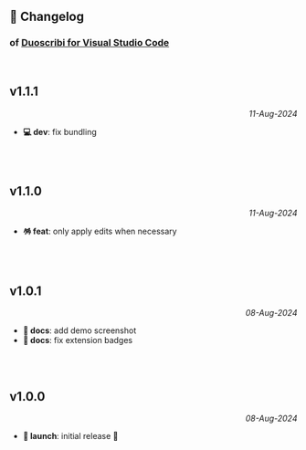 ## 📒 Changelog

### of [Duoscribi for Visual Studio Code](https://github.com/igorskyflyer/vscode-duoscribi)

<br>

## v1.1.1

<p align="right"><em>11-Aug-2024</em></p>

- **💻 dev**: fix bundling

<br>
<br>

## v1.1.0

<p align="right"><em>11-Aug-2024</em></p>

- **🪅 feat**: only apply edits when necessary

<br>
<br>

## v1.0.1

<p align="right"><em>08-Aug-2024</em></p>

- **📜 docs**: add demo screenshot
- **📜 docs**: fix extension badges

<br>
<br>

## v1.0.0

<p align="right"><em>08-Aug-2024</em></p>

- **🚀 launch**: initial release 🎉
